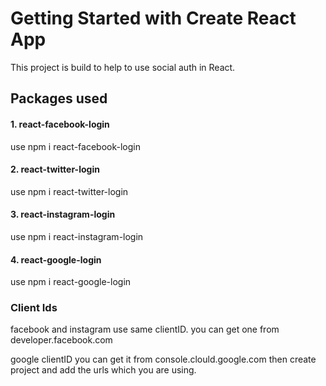# Getting Started with Create React App

This project is build to help to use social auth in React.

## Packages used

#### 1. react-facebook-login
use npm i react-facebook-login
#### 2. react-twitter-login
use npm i react-twitter-login
#### 3. react-instagram-login
use npm i react-instagram-login
#### 4. react-google-login
use npm i react-google-login

### Client Ids
facebook and instagram use same clientID. you can get one from developer.facebook.com

google clientID you can get it from console.clould.google.com then create project and add the urls which you are using.
